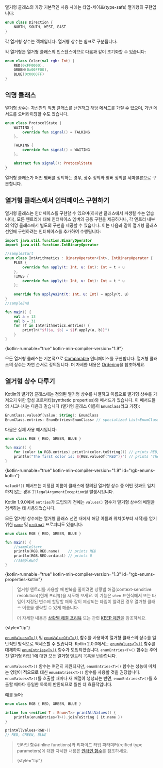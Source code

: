 [//]: # (title: 열거형 클래스)

열거형 클래스의 가장 기본적인 사용 사례는 타입-세이프(type-safe) 열거형의 구현입니다:

```kotlin
enum class Direction {
    NORTH, SOUTH, WEST, EAST
}
```
각 열거형 상수는 객체입니다. 열거형 상수는 쉼표로 구분됩니다.

각 열거형은 열거형 클래스의 인스턴스이므로 다음과 같이 초기화할 수 있습니다:

```kotlin
enum class Color(val rgb: Int) {
    RED(0xFF0000),
    GREEN(0x00FF00),
    BLUE(0x0000FF)
}
```

## 익명 클래스

열거형 상수는 자신만의 익명 클래스를 선언하고 해당 메서드를 가질 수 있으며, 기반 메서드를 오버라이딩할 수도 있습니다.

```kotlin
enum class ProtocolState {
    WAITING {
        override fun signal() = TALKING
    },

    TALKING {
        override fun signal() = WAITING
    };

    abstract fun signal(): ProtocolState
}
```

열거형 클래스가 어떤 멤버를 정의하는 경우, 상수 정의와 멤버 정의를 세미콜론으로 구분합니다.

## 열거형 클래스에서 인터페이스 구현하기

열거형 클래스는 인터페이스를 구현할 수 있으며(하지만 클래스에서 파생될 수는 없습니다), 모든 엔트리에 대해 인터페이스 멤버의 공통 구현을 제공하거나, 각 엔트리 내부의 익명 클래스에서 별도의 구현을 제공할 수 있습니다.
이는 다음과 같이 열거형 클래스 선언에 구현하려는 인터페이스를 추가하여 수행됩니다:

```kotlin
import java.util.function.BinaryOperator
import java.util.function.IntBinaryOperator

//sampleStart
enum class IntArithmetics : BinaryOperator<Int>, IntBinaryOperator {
    PLUS {
        override fun apply(t: Int, u: Int): Int = t + u
    },
    TIMES {
        override fun apply(t: Int, u: Int): Int = t * u
    };
    
    override fun applyAsInt(t: Int, u: Int) = apply(t, u)
}
//sampleEnd

fun main() {
    val a = 13
    val b = 31
    for (f in IntArithmetics.entries) {
        println("$f($a, $b) = ${f.apply(a, b)}")
    }
}
```
{kotlin-runnable="true" kotlin-min-compiler-version="1.9"}

모든 열거형 클래스는 기본적으로 [Comparable](https://kotlinlang.org/api/latest/jvm/stdlib/kotlin/-comparable/index.html) 인터페이스를 구현합니다. 열거형 클래스의 상수는 자연 순서로 정의됩니다. 더 자세한 내용은 [Ordering](collection-ordering.md)을 참조하세요.

## 열거형 상수 다루기

Kotlin의 열거형 클래스에는 정의된 열거형 상수를 나열하고 이름으로 열거형 상수를 가져오기 위한 합성 프로퍼티(synthetic properties)와 메서드가 있습니다. 이 메서드들의 시그니처는 다음과 같습니다 (열거형 클래스 이름이 `EnumClass`라고 가정):

```kotlin
EnumClass.valueOf(value: String): EnumClass
EnumClass.entries: EnumEntries<EnumClass> // specialized List<EnumClass>
```

다음은 실제 사용 예시입니다:

```kotlin
enum class RGB { RED, GREEN, BLUE }

fun main() {
    for (color in RGB.entries) println(color.toString()) // prints RED, GREEN, BLUE
    println("The first color is: ${RGB.valueOf("RED")}") // prints "The first color is: RED"
}
```
{kotlin-runnable="true" kotlin-min-compiler-version="1.9" id="rgb-enums-kotlin"}

`valueOf()` 메서드는 지정된 이름이 클래스에 정의된 열거형 상수 중 어떤 것과도 일치하지 않는 경우 `IllegalArgumentException`을 발생시킵니다.

Kotlin 1.9.0에서 `entries`가 도입되기 전에는 `values()` 함수가 열거형 상수의 배열을 검색하는 데 사용되었습니다.

모든 열거형 상수에는 열거형 클래스 선언 내에서 해당 이름과 위치(0부터 시작)를 얻기 위한 [`name`](https://kotlinlang.org/api/latest/jvm/stdlib/kotlin/-enum/name.html) 및 [`ordinal`](https://kotlinlang.org/api/latest/jvm/stdlib/kotlin/-enum/ordinal.html) 프로퍼티도 있습니다:

```kotlin
enum class RGB { RED, GREEN, BLUE }

fun main() {
    //sampleStart
    println(RGB.RED.name)    // prints RED
    println(RGB.RED.ordinal) // prints 0
    //sampleEnd
}
```
{kotlin-runnable="true" kotlin-min-compiler-version="1.3" id="rgb-enums-properties-kotlin"}

> 열거형 엔트리를 사용할 때 반복을 줄이려면 상황별 해결(context-sensitive resolution)(현재 프리뷰)을 시도해 보세요.
> 이 기능은 `when` 표현식에서 또는 타입이 지정된 변수에 할당할 때와 같이 예상되는 타입이 알려진 경우 열거형 클래스 이름을 생략할 수 있게 해줍니다.
>
> 더 자세한 내용은 [상황별 해결 프리뷰](whatsnew22.md#preview-of-context-sensitive-resolution) 또는 관련 [KEEP 제안](https://github.com/Kotlin/KEEP/blob/improved-resolution-expected-type/proposals/context-sensitive-resolution.md)을 참조하세요.
>
{style="tip"}

[`enumValues<T>()`](https://kotlinlang.org/api/latest/jvm/stdlib/kotlin/enum-values.html) 및 [`enumValueOf<T>()`](https://kotlinlang.org/api/latest/jvm/stdlib/kotlin/enum-value-of.html) 함수를 사용하여 열거형 클래스의 상수를 일반적인 방식으로 액세스할 수 있습니다.
Kotlin 2.0.0에서는 [`enumValues<T>()`](https://kotlinlang.org/api/latest/jvm/stdlib/kotlin/enum-values.html) 함수를 대체하여 [`enumEntries<T>()`](https://kotlinlang.org/api/latest/jvm/stdlib/kotlin.enums/enum-entries.html) 함수가 도입되었습니다. `enumEntries<T>()` 함수는 주어진 열거형 타입 `T`에 대한 모든 열거형 엔트리 목록을 반환합니다.

`enumValues<T>()` 함수는 여전히 지원되지만, `enumEntries<T>()` 함수는 성능에 미치는 영향이 적으므로 대신 `enumEntries<T>()` 함수를 사용할 것을 권장합니다. `enumValues<T>()`를 호출할 때마다 새 배열이 생성되는 반면, `enumEntries<T>()`를 호출할 때마다 동일한 목록이 반환되므로 훨씬 더 효율적입니다.

예를 들어:

```kotlin
enum class RGB { RED, GREEN, BLUE }

inline fun <reified T : Enum<T>> printAllValues() {
    println(enumEntries<T>().joinToString { it.name })
}

printAllValues<RGB>() 
// RED, GREEN, BLUE
```
> 인라인 함수(inline functions)와 리파이드 타입 파라미터(reified type parameters)에 대한 자세한 내용은 [인라인 함수](inline-functions.md)를 참조하세요.
>
> {style="tip"}